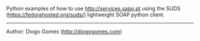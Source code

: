 Python examples of how to use http://services.sapo.pt using the SUDS (https://fedorahosted.org/suds/) lightweight SOAP python client.

---

Author: Diogo Gomes (http://diogogomes.com)
